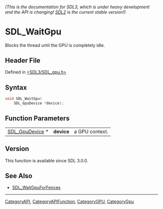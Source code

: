 ###### (This is the documentation for SDL3, which is under heavy development and the API is changing! [SDL2](https://wiki.libsdl.org/SDL2/) is the current stable version!)
# SDL_WaitGpu

Blocks the thread until the GPU is completely idle.

## Header File

Defined in [<SDL3/SDL_gpu.h>](https://github.com/libsdl-org/SDL/blob/main/include/SDL3/SDL_gpu.h)

## Syntax

```c
void SDL_WaitGpu(
    SDL_GpuDevice *device);
```

## Function Parameters

|                                  |            |                |
| -------------------------------- | ---------- | -------------- |
| [SDL_GpuDevice](SDL_GpuDevice) * | **device** | a GPU context. |

## Version

This function is available since SDL 3.0.0.

## See Also

- [SDL_WaitGpuForFences](SDL_WaitGpuForFences)

----
[CategoryAPI](CategoryAPI), [CategoryAPIFunction](CategoryAPIFunction), [CategoryGPU](CategoryGPU), [CategoryGpu](CategoryGpu)


